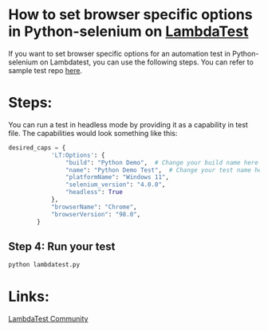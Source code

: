 # How to set browser specific options in Python-selenium on [LambdaTest](https://www.lambdatest.com/?utm_source=github&utm_medium=repo&utm_campaign=Python-selenium-headless)

If you want to set browser specific options for an automation test in Python-selenium on Lambdatest, you can use the following steps. You can refer to sample test repo [here](https://github.com/LambdaTest/python-selenium-sample).

# Steps:

You can run a test in headless mode by providing it as a capability in test file. The capabilities would look something like this:

```python
desired_caps = {
            'LT:Options': {
                "build": "Python Demo",  # Change your build name here
                "name": "Python Demo Test",  # Change your test name here
                "platformName": "Windows 11",
                "selenium_version": "4.0.0",
                "headless": True    
            },
            "browserName": "Chrome",
            "browserVersion": "98.0",
        }

```

## Step 4: Run your test

```bash
python lambdatest.py
```

# Links:

[LambdaTest Community](http://community.lambdatest.com/)

